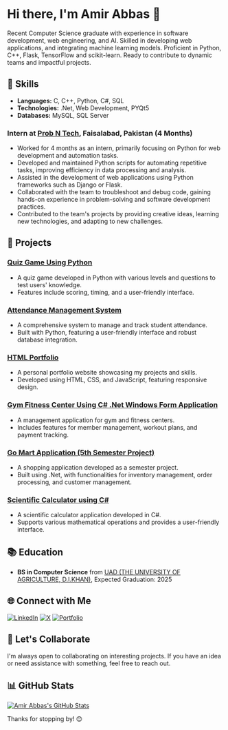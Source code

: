 # Hi there, I'm Amir Abbas 👋

Recent Computer Science graduate with experience in software
development, web engineering, and AI. Skilled in developing web
applications, and integrating machine learning models. Proficient
in Python, C++, Flask, TensorFlow and scikit-learn. Ready to
contribute to dynamic teams and impactful projects.

## 🚀 Skills

- **Languages:** C, C++, Python, C#, SQL
- **Technologies:** .Net, Web Development, PYQt5
- **Databases:** MySQL, SQL Server

### Intern at [Prob N Tech](https://probntech.ltd/), Faisalabad, Pakistan (4 Months)
- Worked for 4 months as an intern, primarily focusing on Python for web development and automation tasks.
- Developed and maintained Python scripts for automating repetitive tasks, improving efficiency in data processing and analysis.
- Assisted in the development of web applications using Python frameworks such as Django or Flask.
- Collaborated with the team to troubleshoot and debug code, gaining hands-on experience in problem-solving and software development practices.
- Contributed to the team's projects by providing creative ideas, learning new technologies, and adapting to new challenges.

## 🌱 Projects

### [Quiz Game Using Python](https://github.com/AmirAbbas101/Quiz-Game-Using-Python)
- A quiz game developed in Python with various levels and questions to test users' knowledge.
- Features include scoring, timing, and a user-friendly interface.

### [Attendance Management System](https://github.com/AmirAbbas101/Attendance-Management-System)
- A comprehensive system to manage and track student attendance.
- Built with Python, featuring a user-friendly interface and robust database integration.

### [HTML Portfolio](https://github.com/AmirAbbas101/html-portfolio)
- A personal portfolio website showcasing my projects and skills.
- Developed using HTML, CSS, and JavaScript, featuring responsive design.

### [Gym Fitness Center Using C# .Net Windows Form Application](https://github.com/AmirAbbas101/GymFitnessCenter-Using-C-.Net-Windows-Form-Application)
- A management application for gym and fitness centers.
- Includes features for member management, workout plans, and payment tracking.

### [Go Mart Application (5th Semester Project)](https://github.com/AmirAbbas101/Go-Mart-Application-5th-semester-project)
- A shopping application developed as a semester project.
- Built using .Net, with functionalities for inventory management, order processing, and customer management.

### [Scientific Calculator using C#](https://github.com/AmirAbbas101/Scientific-Calculator-using-CS-)
- A scientific calculator application developed in C#.
- Supports various mathematical operations and provides a user-friendly interface.

## 📚 Education

- **BS in Computer Science** from [UAD (THE UNIVERSITY OF AGRICULTURE, D.I.KHAN)](https://www.uad.edu.pk/), Expected Graduation: 2025

## 🌐 Connect with Me

[![LinkedIn](https://img.shields.io/badge/LinkedIn-Connect-blue)](https://www.linkedin.com/in/muhammad-amir-abbas)
[![X](https://img.shields.io/badge/Twitter-Follow-blue)](https://twitter.com/@amirabb58167108/)
[![Portfolio](https://img.shields.io/badge/Portfolio-Visit-brightgreen)](https://amirabbas101.github.io/Amir-Abbas-Portfolio)

## 🤝 Let's Collaborate

I'm always open to collaborating on interesting projects. If you have an idea or need assistance with something, feel free to reach out.

## 📊 GitHub Stats

[![Amir Abbas's GitHub Stats](https://github-readme-stats.vercel.app/api?username=AmirAbbas101&show_icons=true&hide=prs&count_private=true&theme=radical)](https://github.com/AmirAbbas101)

Thanks for stopping by! 😊
